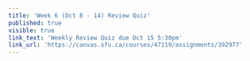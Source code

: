 ```yaml
---
title: 'Week 6 (Oct 8 - 14) Review Quiz'
published: true
visible: true
link_text: 'Weekly Review Quiz due Oct 15 5:30pm'
link_url: 'https://canvas.sfu.ca/courses/47119/assignments/392977'
---
```

